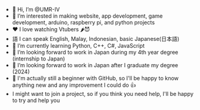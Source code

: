 - 👋 Hi, I’m @UMR-IV
- 👀 I’m interested in  making website, app development, game development, arduino, raspberry pi, and python projects
- ❤  I love watching Vtubers 🌶😈
- 語 I can speak English, Malay, Indonesian, basic Japanese(日本語)
- 🌱 I’m currently learning Python, C++, C#, JavaScript
- 💞️ I’m looking forward to work in Japan during my 4th year degree (internship to Japan)
- 🎌 I’m looking forward to work in Japan after I graduate my degree (2024)
- 🌟 I'm actually still a beginner with GitHub, so I'll be happy to know anything new and any improvement I could do 👍
- I might want to join a project, so if you think you need help, I'll be happy to try and help you
<!---
UMR-IV/UMR-IV is a ✨ special ✨ repository because its `README.md` (this file) appears on your GitHub profile.
You can click the Preview link to take a look at your changes.
--->
